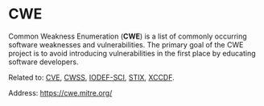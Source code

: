 # CWE

Common Weakness Enumeration (**CWE**) is a list of commonly occurring software weaknesses and vulnerabilities.
The primary goal of the CWE project is to avoid introducing vulnerabilities in the first place by educating software developers.

Related to:
[CVE](./CVE.md "CVE"),
[CWSS](../ScoringAndMeasurementFrameworks/CWSS.md "CWSS"),
[IODEF-SCI](../ReportingFormats/IODEF-SCI.md "IODEF-SCI"),
[STIX](../ReportingFormats/STIX.md "STIX"),
[XCCDF](../ScoringAndMeasurementFrameworks/XCCDF.md "XCCDF").

Address: https://cwe.mitre.org/
